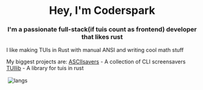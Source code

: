 <h1 align="center">Hey, I'm Coderspark</h1>
<h3 align="center">I'm a passionate full-stack(if tuis count as frontend) developer that likes rust</h3>

I like making TUIs in Rust with manual ANSI and writing cool math stuff

My biggest projects are:
[ASCIIsavers](https://www.github.com/coderspark/asciisavers) - A collection of CLI screensavers
[TUIlib](https://www.github.com/coderspark/tuilib) - A library for tuis in rust

<p>&nbsp;<img align="center" src="https://github-readme-stats.vercel.app/api/top-langs?username=coderspark&show_icons=true&locale=en" alt="langs" /></p>
